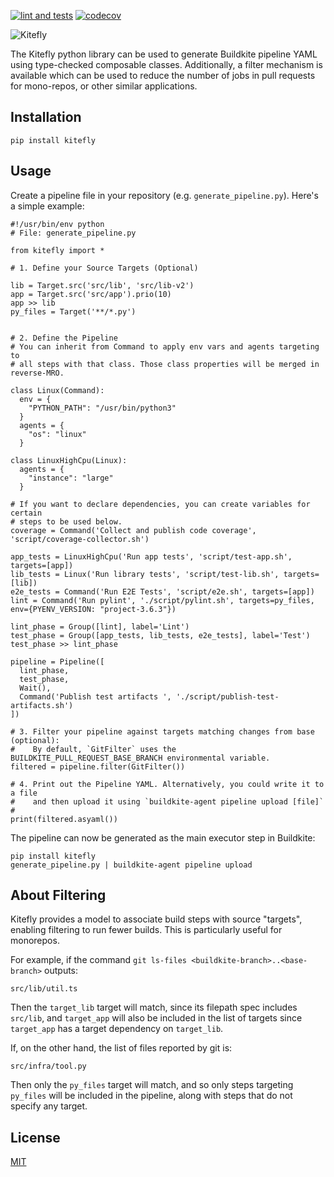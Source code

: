 [![lint and tests](https://github.com/pytown/kitefly/actions/workflows/test.yml/badge.svg)](https://github.com/pytown/kitefly/actions/workflows/test.yml)
[![codecov](https://codecov.io/gh/pytown/kitefly/branch/main/graph/badge.svg?token=Y4EWTI5ZYE)](https://codecov.io/gh/pytown/kitefly)

![Kitefly](doc/img/logo.png)

The Kitefly python library can be used to generate Buildkite pipeline YAML using type-checked composable classes. Additionally, a filter mechanism is available which can be used to reduce the number of jobs in pull requests for mono-repos, or other similar applications.

## Installation

```
pip install kitefly
```

## Usage

Create a pipeline file in your repository (e.g. `generate_pipeline.py`). Here's a simple example:

```
#!/usr/bin/env python
# File: generate_pipeline.py

from kitefly import *

# 1. Define your Source Targets (Optional)

lib = Target.src('src/lib', 'src/lib-v2')
app = Target.src('src/app').prio(10)
app >> lib
py_files = Target('**/*.py')


# 2. Define the Pipeline
# You can inherit from Command to apply env vars and agents targeting to
# all steps with that class. Those class properties will be merged in reverse-MRO.

class Linux(Command):
  env = {
    "PYTHON_PATH": "/usr/bin/python3"
  }
  agents = {
    "os": "linux"
  }

class LinuxHighCpu(Linux):
  agents = {
    "instance": "large"
  }

# If you want to declare dependencies, you can create variables for certain
# steps to be used below.
coverage = Command('Collect and publish code coverage', 'script/coverage-collector.sh')

app_tests = LinuxHighCpu('Run app tests', 'script/test-app.sh', targets=[app])
lib_tests = Linux('Run library tests', 'script/test-lib.sh', targets=[lib])
e2e_tests = Command('Run E2E Tests', 'script/e2e.sh', targets=[app])
lint = Command('Run pylint', './script/pylint.sh', targets=py_files, env={PYENV_VERSION: "project-3.6.3"})

lint_phase = Group([lint], label='Lint') 
test_phase = Group([app_tests, lib_tests, e2e_tests], label='Test')
test_phase >> lint_phase

pipeline = Pipeline([
  lint_phase,
  test_phase,
  Wait(),
  Command('Publish test artifacts ', './script/publish-test-artifacts.sh')
])

# 3. Filter your pipeline against targets matching changes from base (optional):
#    By default, `GitFilter` uses the BUILDKITE_PULL_REQUEST_BASE_BRANCH environmental variable.
filtered = pipeline.filter(GitFilter())

# 4. Print out the Pipeline YAML. Alternatively, you could write it to a file
#    and then upload it using `buildkite-agent pipeline upload [file]`
#
print(filtered.asyaml())
```

The pipeline can now be generated as the main executor step in Buildkite:

```
pip install kitefly
generate_pipeline.py | buildkite-agent pipeline upload
```

## About Filtering

Kitefly provides a model to associate build steps with source "targets", enabling filtering to run fewer builds. This is particularly useful for monorepos.

For example, if the command `git ls-files <buildkite-branch>..<base-branch>` outputs:

```
src/lib/util.ts
```

Then the `target_lib` target will match, since its filepath spec includes `src/lib`, and `target_app` will also be included in the list of targets since `target_app` has a target dependency on `target_lib`.

If, on the other hand, the list of files reported by git is:

```
src/infra/tool.py
```

Then only the `py_files` target will match, and so only steps targeting `py_files` will be included in the pipeline, along with steps that do not specify any target.


## License

[MIT](LICENSE.md)
